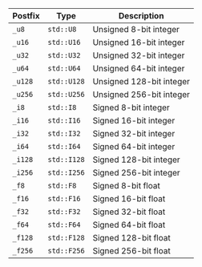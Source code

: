
| Postfix | Type        | Description              |
|---------|-------------|--------------------------|
| `_u8`   | `std::U8`   | Unsigned 8-bit integer   |
| `_u16`  | `std::U16`  | Unsigned 16-bit integer  |
| `_u32`  | `std::U32`  | Unsigned 32-bit integer  |
| `_u64`  | `std::U64`  | Unsigned 64-bit integer  |
| `_u128` | `std::U128` | Unsigned 128-bit integer |
| `_u256` | `std::U256` | Unsigned 256-bit integer |
| `_i8`   | `std::I8`   | Signed 8-bit integer     |
| `_i16`  | `std::I16`  | Signed 16-bit integer    |
| `_i32`  | `std::I32`  | Signed 32-bit integer    |
| `_i64`  | `std::I64`  | Signed 64-bit integer    |
| `_i128` | `std::I128` | Signed 128-bit integer   |
| `_i256` | `std::I256` | Signed 256-bit integer   |
| `_f8`   | `std::F8`   | Signed 8-bit float       |
| `_f16`  | `std::F16`  | Signed 16-bit float      |
| `_f32`  | `std::F32`  | Signed 32-bit float      |
| `_f64`  | `std::F64`  | Signed 64-bit float      |
| `_f128` | `std::F128` | Signed 128-bit float     |
| `_f256` | `std::F256` | Signed 256-bit float     |